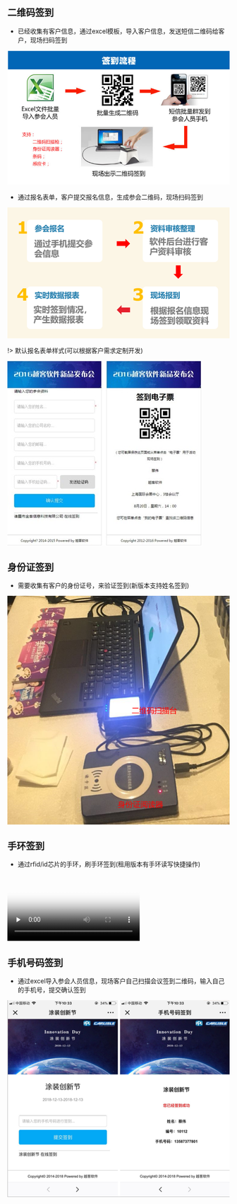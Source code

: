 ## 二维码签到

* 已经收集有客户信息，通过excel模板，导入客户信息，发送短信二维码给客户，现场扫码签到

![avatar](../images/qdlc1.png)

* 通过报名表单，客户提交报名信息，生成参会二维码，现场扫码签到

![avatar](../images/qdlc2_2.png)

!> 默认报名表单样式(可以根据客户需求定制开发)

![avatar](../images/qdlc2.jpg)			

## 身份证签到

* 需要收集有客户的身份证号，来验证签到(新版本支持姓名签到)

![avatar](../images/sfzqd.png)

## 手环签到

* 通过rfid/id芯片的手环，刷手环签到(租用版本有手环读写快捷操作)

<video id="video" controls="" preload="none" poster="../images/shouh.png">
      <source id="mp4" src="http://qiniuhelp.yuekesoft.com/75c7df618f03429c22702d154a5a7624.mp4" type="video/mp4">
      </video>

## 手机号码签到

* 通过excel导入参会人员信息，现场客户自己扫描会议签到二维码，输入自己的手机号，提交确认签到

![avatar](../images/sjhmqd.png)


